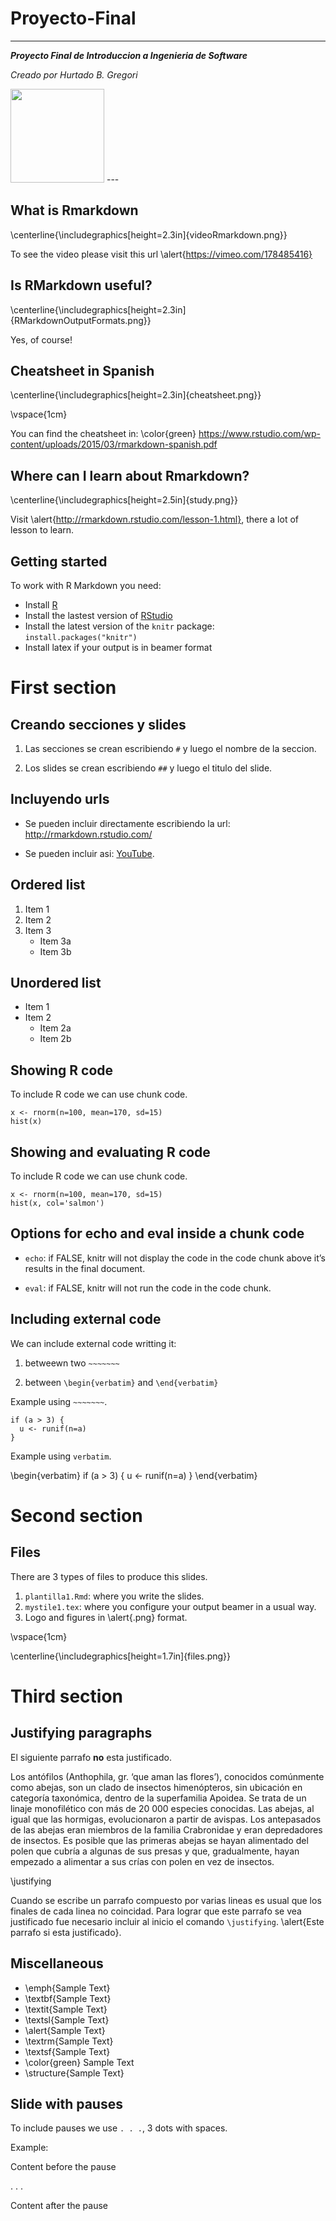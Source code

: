 # Proyecto-Final
---
___Proyecto Final de Introduccion a Ingenieria de Software___

_Creado por Hurtado B. Gregori_ 

<img src="" width="150" height="150">
---


## What is Rmarkdown

\centerline{\includegraphics[height=2.3in]{videoRmarkdown.png}}

To see the video please visit this url \alert{https://vimeo.com/178485416}

## Is RMarkdown useful?

\centerline{\includegraphics[height=2.3in]{RMarkdownOutputFormats.png}}

Yes, of course!

## Cheatsheet in Spanish

\centerline{\includegraphics[height=2.3in]{cheatsheet.png}}

\vspace{1cm}

You can find the cheatsheet in: \color{green} https://www.rstudio.com/wp-content/uploads/2015/03/rmarkdown-spanish.pdf

## Where can I learn about Rmarkdown?

\centerline{\includegraphics[height=2.5in]{study.png}}

Visit \alert{http://rmarkdown.rstudio.com/lesson-1.html}, there a lot of lesson to learn.

## Getting started
To work with R Markdown you need:

* Install [R](http://www.r-project.org/)
* Install the lastest version of [RStudio](http://rstudio.org/download/)
* Install the latest version of the `knitr` package: `install.packages("knitr")`
* Install latex if your output is in beamer format

# First section

## Creando secciones y slides
1. Las secciones se crean escribiendo `#` y luego el nombre de la seccion.

2. Los slides se crean escribiendo `##` y luego el titulo del slide.

## Incluyendo urls

- Se pueden incluir directamente escribiendo la url: http://rmarkdown.rstudio.com/

- Se pueden incluir asi: [YouTube](https://www.youtube.com/).

## Ordered list

1. Item 1
2. Item 2
3. Item 3
    + Item 3a
    + Item 3b
    
## Unordered list

* Item 1
* Item 2
    + Item 2a
    + Item 2b

## Showing R code
To include R code we can use chunk code.

```{r echo=TRUE, eval=FALSE}
x <- rnorm(n=100, mean=170, sd=15)
hist(x)
```

## Showing and evaluating R code
To include R code we can use chunk code.

```{r echo=TRUE, eval=TRUE, fig.width=4, fig.height=4}
x <- rnorm(n=100, mean=170, sd=15)
hist(x, col='salmon')
```

## Options for echo and eval inside a chunk code

- `echo`: if FALSE, knitr will not display the code in the code chunk above it’s results in the final document.

- `eval`: if FALSE, knitr will not run the code in the code chunk.

## Including external code
We can include external code writting it:

1. betweewn two `~~~~~~~`

2. between `\begin{verbatim}` and `\end{verbatim}`

Example using `~~~~~~~`.

~~~~~~~
if (a > 3) {
  u <- runif(n=a)
}
~~~~~~~

Example using `verbatim`.

\begin{verbatim}
if (a > 3) {
  u <- runif(n=a)
}
\end{verbatim}

# Second section

## Files
There are 3 types of files to produce this slides.

1. `plantilla1.Rmd`: where you write the slides.
2. `mystile1.tex`: where you configure your output beamer in a usual way.
3. Logo and figures in \alert{.png} format.

\vspace{1cm}

\centerline{\includegraphics[height=1.7in]{files.png}}

# Third section

## Justifying paragraphs

El siguiente parrafo __no__ esta justificado.

Los antófilos (Anthophila, gr. ‘que aman las flores’), conocidos comúnmente como abejas, son un clado de insectos himenópteros, sin ubicación en categoría taxonómica, dentro de la superfamilia Apoidea. Se trata de un linaje monofilético con más de 20 000 especies conocidas. Las abejas, al igual que las hormigas, evolucionaron a partir de avispas. Los antepasados de las abejas eran miembros de la familia Crabronidae y eran depredadores de insectos. Es posible que las primeras abejas se hayan alimentado del polen que cubría a algunas de sus presas y que, gradualmente, hayan empezado a alimentar a sus crías con polen en vez de insectos.

\justifying

Cuando se escribe un parrafo compuesto por varias lineas es usual que los finales de cada linea no coincidad. Para lograr que este parrafo se vea justificado fue necesario incluir al inicio el comando `\justifying`. \alert{Este parrafo si esta justificado}.

## Miscellaneous

- \emph{Sample Text}
- \textbf{Sample Text}
- \textit{Sample Text}
- \textsl{Sample Text}
- \alert{Sample Text}
- \textrm{Sample Text}
- \textsf{Sample Text}
- \color{green} Sample Text
- \structure{Sample Text}

## Slide with pauses
To include pauses we use `. . .`, 3 dots with spaces.

Example:

Content before the pause

. . .

Content after the pause
